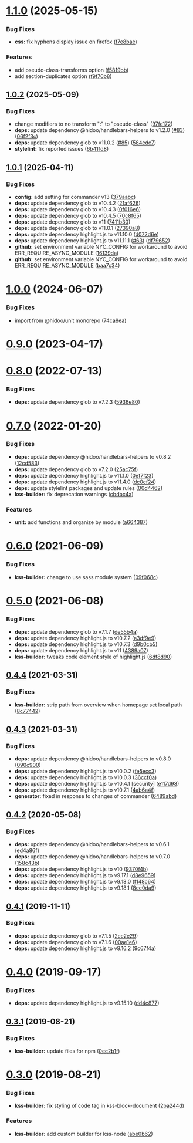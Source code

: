 # [1.1.0](https://github.com/hidoo/kss-builder/compare/v1.0.2...v1.1.0) (2025-05-15)


### Bug Fixes

* **css:** fix hyphens display issue on firefox ([f7e8bae](https://github.com/hidoo/kss-builder/commit/f7e8bae21b66dca3837215d36ac2b65d70b11217))


### Features

* add pseudo-class-transforms option ([f5819bb](https://github.com/hidoo/kss-builder/commit/f5819bb8dca92f6eee39827c7cdc755c393358b2))
* add section-duplicates option ([f9f70b8](https://github.com/hidoo/kss-builder/commit/f9f70b816cafade37225a6b7c2f4796ad9156ffb))



## [1.0.2](https://github.com/hidoo/kss-builder/compare/v1.0.1...v1.0.2) (2025-05-09)


### Bug Fixes

* change modifiers to no transform ":" to "pseudo-class" ([97fe172](https://github.com/hidoo/kss-builder/commit/97fe172fea0e7387879f4c31464744619cda20f8))
* **deps:** update dependency @hidoo/handlebars-helpers to v1.2.0 ([#83](https://github.com/hidoo/kss-builder/issues/83)) ([06f2f3c](https://github.com/hidoo/kss-builder/commit/06f2f3c5725723e8db5daafdc3f1b7181840bb15))
* **deps:** update dependency glob to v11.0.2 ([#85](https://github.com/hidoo/kss-builder/issues/85)) ([584edc7](https://github.com/hidoo/kss-builder/commit/584edc751479ef2aff008aef8232a6662bfd8665))
* **stylelint:** fix reported issues ([6b411d8](https://github.com/hidoo/kss-builder/commit/6b411d889857fa803cef61f2ff5914b4425cabd4))



## [1.0.1](https://github.com/hidoo/kss-builder/compare/v1.0.0...v1.0.1) (2025-04-11)


### Bug Fixes

* **config:** add setting for commander v13 ([379aabc](https://github.com/hidoo/kss-builder/commit/379aabcdfdaf850329620c0f3eac3ef1cfe59c6e))
* **deps:** update dependency glob to v10.4.2 ([21af626](https://github.com/hidoo/kss-builder/commit/21af626dcfc545a4c1294eed592004dc44325c83))
* **deps:** update dependency glob to v10.4.3 ([0f016e6](https://github.com/hidoo/kss-builder/commit/0f016e6367d798cc0a74954542826c4deba51dea))
* **deps:** update dependency glob to v10.4.5 ([70c8f65](https://github.com/hidoo/kss-builder/commit/70c8f65d5bb079a823ff4015f3258ad52ab19f38))
* **deps:** update dependency glob to v11 ([7411b30](https://github.com/hidoo/kss-builder/commit/7411b30a525fc6283dd43e92ab683d174382a501))
* **deps:** update dependency glob to v11.0.1 ([27390a8](https://github.com/hidoo/kss-builder/commit/27390a8cff35d301af876ead0507f79a0ed0db10))
* **deps:** update dependency highlight.js to v11.10.0 ([d072d6e](https://github.com/hidoo/kss-builder/commit/d072d6e8064da58bd8f3d87bb6eea3fbe0bd9ae3))
* **deps:** update dependency highlight.js to v11.11.1 ([#63](https://github.com/hidoo/kss-builder/issues/63)) ([df79652](https://github.com/hidoo/kss-builder/commit/df79652ef46d0307cefb14f7a0c05090234bb663))
* **github:** set environment variable NYC_CONFIG for workaround to avoid ERR_REQUIRE_ASYNC_MODULE ([16139da](https://github.com/hidoo/kss-builder/commit/16139da9b773263efed0516f685c8d0b9e96fda2))
* **github:** set environment variable NYC_CONFIG for workaround to avoid ERR_REQUIRE_ASYNC_MODULE ([baa7c34](https://github.com/hidoo/kss-builder/commit/baa7c34ee2c51d099bd485c079f87cfb2bc8f5cd))



# [1.0.0](https://github.com/hidoo/kss-builder/compare/v0.9.0...v1.0.0) (2024-06-07)


### Bug Fixes

* import from @hidoo/unit monorepo ([74ca8ea](https://github.com/hidoo/kss-builder/commit/74ca8ea9f19f3eee0fd88c279a933e316cae3c19))



# [0.9.0](https://github.com/hidoo/kss-builder/compare/v0.8.0...v0.9.0) (2023-04-17)



# [0.8.0](https://github.com/hidoo/kss-builder/compare/v0.7.0...v0.8.0) (2022-07-13)


### Bug Fixes

* **deps:** update dependency glob to v7.2.3 ([5936e80](https://github.com/hidoo/kss-builder/commit/5936e80863b09aac9ed8ba87be23c1826c709819))



# [0.7.0](https://github.com/hidoo/kss-builder/compare/v0.6.0...v0.7.0) (2022-01-20)


### Bug Fixes

* **deps:** update dependency @hidoo/handlebars-helpers to v0.8.2 ([12cd583](https://github.com/hidoo/kss-builder/commit/12cd583056f3e1e0d32d2b29893b9a0f2c086019))
* **deps:** update dependency glob to v7.2.0 ([25ac75f](https://github.com/hidoo/kss-builder/commit/25ac75fdac8990aaceb76784d55e86ce63468c53))
* **deps:** update dependency highlight.js to v11.1.0 ([0ef7f23](https://github.com/hidoo/kss-builder/commit/0ef7f23ce7061a767998a48ea9ea485e8a239746))
* **deps:** update dependency highlight.js to v11.4.0 ([dc0cf24](https://github.com/hidoo/kss-builder/commit/dc0cf24bf77e17922b33d38ab34736d50889f7b4))
* **deps:** update stylelint packages and update rules ([00d4462](https://github.com/hidoo/kss-builder/commit/00d4462ee8da6a4551265c186c0f2cb001bcade5))
* **kss-builder:** fix deprecation warnings ([cbdbc4a](https://github.com/hidoo/kss-builder/commit/cbdbc4afcda9ac39b15d79e71b6a51b226e8017a))


### Features

* **unit:** add functions and organize by module ([a664387](https://github.com/hidoo/kss-builder/commit/a664387e5b541eb7ac31e1b334f5fe7d9149ce78))



# [0.6.0](https://github.com/hidoo/kss-builder/compare/v0.5.0...v0.6.0) (2021-06-09)


### Bug Fixes

* **kss-builder:** change to use sass module system ([09f068c](https://github.com/hidoo/kss-builder/commit/09f068caa1af9dc39b3508257de56ea89ccb8227))



# [0.5.0](https://github.com/hidoo/kss-builder/compare/v0.4.4...v0.5.0) (2021-06-08)


### Bug Fixes

* **deps:** update dependency glob to v7.1.7 ([de55b4a](https://github.com/hidoo/kss-builder/commit/de55b4a720d26bd19570656216945aeb6a0e055a))
* **deps:** update dependency highlight.js to v10.7.2 ([a3df9e9](https://github.com/hidoo/kss-builder/commit/a3df9e9788e67f096e244295d8d19469817ec3ca))
* **deps:** update dependency highlight.js to v10.7.3 ([d9b0cb5](https://github.com/hidoo/kss-builder/commit/d9b0cb582bbfad745aece4a66eca32eded6fe56c))
* **deps:** update dependency highlight.js to v11 ([4389a07](https://github.com/hidoo/kss-builder/commit/4389a07c6fec8da72e5fab2147294caeedce4221))
* **kss-builder:** tweaks code element style of highlight.js ([6df8d90](https://github.com/hidoo/kss-builder/commit/6df8d903278191745ca834be5a670c34cb9c4d94))



## [0.4.4](https://github.com/hidoo/kss-builder/compare/v0.4.3...v0.4.4) (2021-03-31)


### Bug Fixes

* **kss-builder:** strip path from overview when homepage set local path ([8c77442](https://github.com/hidoo/kss-builder/commit/8c774421f21f746578097edc8613ed2725b1a98e))



## [0.4.3](https://github.com/hidoo/kss-builder/compare/v0.4.2...v0.4.3) (2021-03-31)


### Bug Fixes

* **deps:** update dependency @hidoo/handlebars-helpers to v0.8.0 ([090c900](https://github.com/hidoo/kss-builder/commit/090c9009c1ef56df9f32ebed4848db21226e6743))
* **deps:** update dependency highlight.js to v10.0.2 ([fe5ecc3](https://github.com/hidoo/kss-builder/commit/fe5ecc3d854254e794958df9a76c6082a39efc9d))
* **deps:** update dependency highlight.js to v10.0.3 ([36ccf0a](https://github.com/hidoo/kss-builder/commit/36ccf0a8cdfbfc3755b21a4ca4b8d292728c242b))
* **deps:** update dependency highlight.js to v10.4.1 [security] ([e117d93](https://github.com/hidoo/kss-builder/commit/e117d93eb16e850a45302a0a811eaf1a472f35c2))
* **deps:** update dependency highlight.js to v10.7.1 ([4ab6a4f](https://github.com/hidoo/kss-builder/commit/4ab6a4fa0da7fd8fb59a31316e753f76d7764da6))
* **generator:** fixed in response to changes of commander ([6489abd](https://github.com/hidoo/kss-builder/commit/6489abd96fce603068ebf7b5be70910df18680ff))



## [0.4.2](https://github.com/hidoo/kss-builder/compare/v0.4.1...v0.4.2) (2020-05-08)


### Bug Fixes

* **deps:** update dependency @hidoo/handlebars-helpers to v0.6.1 ([ed4a86f](https://github.com/hidoo/kss-builder/commit/ed4a86f5227f369afaa05bda1627a776a9d9bdd8))
* **deps:** update dependency @hidoo/handlebars-helpers to v0.7.0 ([158c43b](https://github.com/hidoo/kss-builder/commit/158c43b4fc9535a16f5fe75e201409e5a18a44ef))
* **deps:** update dependency highlight.js to v10 ([9370f4b](https://github.com/hidoo/kss-builder/commit/9370f4be24ecc1f563945474ccd096ba5d1d1fc5))
* **deps:** update dependency highlight.js to v9.17.1 ([d8e9659](https://github.com/hidoo/kss-builder/commit/d8e9659f6833009fd791ea6a2d0c3a6a666065a2))
* **deps:** update dependency highlight.js to v9.18.0 ([f148c64](https://github.com/hidoo/kss-builder/commit/f148c64eb1cd60549c76ba19c65cd419f096c07b))
* **deps:** update dependency highlight.js to v9.18.1 ([8ee0da9](https://github.com/hidoo/kss-builder/commit/8ee0da9b030b9ec7bda9b701d45ee7c58d26ec44))



## [0.4.1](https://github.com/hidoo/kss-builder/compare/v0.4.0...v0.4.1) (2019-11-11)


### Bug Fixes

* **deps:** update dependency glob to v7.1.5 ([2cc2e29](https://github.com/hidoo/kss-builder/commit/2cc2e29e2a43c3a7f494ca6d4a68c2e7b65fa98f))
* **deps:** update dependency glob to v7.1.6 ([00ae1e6](https://github.com/hidoo/kss-builder/commit/00ae1e63e592f75c5f5851f1d7a31ef76650c084))
* **deps:** update dependency highlight.js to v9.16.2 ([9c67f4a](https://github.com/hidoo/kss-builder/commit/9c67f4a7a75cfda76afc9bd9299d697280368a3d))



# [0.4.0](https://github.com/hidoo/kss-builder/compare/v0.3.1...v0.4.0) (2019-09-17)


### Bug Fixes

* **deps:** update dependency highlight.js to v9.15.10 ([dd4c877](https://github.com/hidoo/kss-builder/commit/dd4c8773251f0051ceaeab1ec3dd5907f4cbb173))



## [0.3.1](https://github.com/hidoo/kss-builder/compare/v0.3.0...v0.3.1) (2019-08-21)


### Bug Fixes

* **kss-builder:** update files for npm ([0ec2b1f](https://github.com/hidoo/kss-builder/commit/0ec2b1f395706394aef653cc7dd1a4ab7a9b346c))



# [0.3.0](https://github.com/hidoo/kss-builder/compare/abe0b626f08e052dacd7c34b52f343c713243531...v0.3.0) (2019-08-21)


### Bug Fixes

* **kss-builder:** fix styling of code tag in kss-block-document ([2ba244d](https://github.com/hidoo/kss-builder/commit/2ba244d6fe25e175f294b8141f6b5578e66ad21e))


### Features

* **kss-builder:** add custom builder for kss-node ([abe0b62](https://github.com/hidoo/kss-builder/commit/abe0b626f08e052dacd7c34b52f343c713243531))



